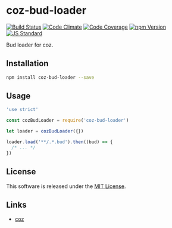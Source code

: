 coz-bud-loader
==========

<!---
This file is generated by ape-tmpl. Do not update manually.
--->

<!-- Badge Start -->
<a name="badges"></a>

[![Build Status][bd_travis_shield_url]][bd_travis_url]
[![Code Climate][bd_codeclimate_shield_url]][bd_codeclimate_url]
[![Code Coverage][bd_codeclimate_coverage_shield_url]][bd_codeclimate_url]
[![npm Version][bd_npm_shield_url]][bd_npm_url]
[![JS Standard][bd_standard_shield_url]][bd_standard_url]

[bd_repo_url]: https://github.com/coz-labo/coz-bud-loader
[bd_travis_url]: http://travis-ci.org/coz-labo/coz-bud-loader
[bd_travis_shield_url]: http://img.shields.io/travis/coz-labo/coz-bud-loader.svg?style=flat
[bd_travis_com_url]: http://travis-ci.com/coz-labo/coz-bud-loader
[bd_travis_com_shield_url]: https://api.travis-ci.com/coz-labo/coz-bud-loader.svg?token=
[bd_license_url]: https://github.com/coz-labo/coz-bud-loader/blob/master/LICENSE
[bd_codeclimate_url]: http://codeclimate.com/github/coz-labo/coz-bud-loader
[bd_codeclimate_shield_url]: http://img.shields.io/codeclimate/github/coz-labo/coz-bud-loader.svg?style=flat
[bd_codeclimate_coverage_shield_url]: http://img.shields.io/codeclimate/coverage/github/coz-labo/coz-bud-loader.svg?style=flat
[bd_gemnasium_url]: https://gemnasium.com/coz-labo/coz-bud-loader
[bd_gemnasium_shield_url]: https://gemnasium.com/coz-labo/coz-bud-loader.svg
[bd_npm_url]: http://www.npmjs.org/package/coz-bud-loader
[bd_npm_shield_url]: http://img.shields.io/npm/v/coz-bud-loader.svg?style=flat
[bd_standard_url]: http://standardjs.com/
[bd_standard_shield_url]: https://img.shields.io/badge/code%20style-standard-brightgreen.svg

<!-- Badge End -->


<!-- Description Start -->
<a name="description"></a>

Bud loader for coz.

<!-- Description End -->




<!-- Sections Start -->
<a name="sections"></a>

<!-- Section from "doc/guides/01.Installation.md.hbs" Start -->

<a name="section-doc-guides-01-installation-md"></a>

Installation
-----

```bash
npm install coz-bud-loader --save
```


<!-- Section from "doc/guides/01.Installation.md.hbs" End -->

<!-- Section from "doc/guides/02.Usage.md.hbs" Start -->

<a name="section-doc-guides-02-usage-md"></a>

Usage
----

```javascript
'use strict'

const cozBudLoader = require('coz-bud-loader')

let loader = cozBudLoader({})

loader.load('**/.*.bud').then((bud) => {
  /* ... */
})

```

<!-- Section from "doc/guides/02.Usage.md.hbs" End -->


<!-- Sections Start -->


<!-- LICENSE Start -->
<a name="license"></a>

License
-------
This software is released under the [MIT License](https://github.com/coz-labo/coz-bud-loader/blob/master/LICENSE).

<!-- LICENSE End -->


<!-- Links Start -->
<a name="links"></a>

Links
------

+ [coz][coz_url]

[coz_url]: https://github.com/coz-labo/coz

<!-- Links End -->
